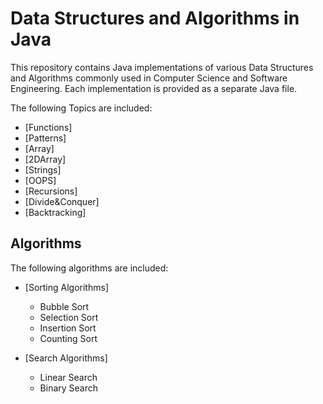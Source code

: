 # Data Structures and Algorithms in Java

This repository contains Java implementations of various Data Structures and
Algorithms commonly used in Computer Science and Software Engineering. Each
implementation is provided as a separate Java file.

The following Topics are included:

- [Functions]
- [Patterns]
- [Array]
- [2DArray]
- [Strings]
- [OOPS]
- [Recursions]
- [Divide&Conquer]
- [Backtracking]

## Algorithms

The following algorithms are included:

- [Sorting Algorithms]

  - Bubble Sort
  - Selection Sort
  - Insertion Sort
  - Counting Sort

- [Search Algorithms]
  - Linear Search
  - Binary Search
